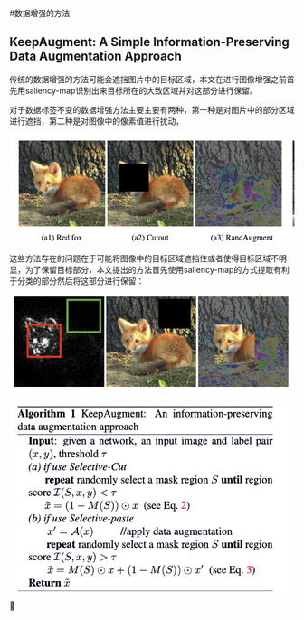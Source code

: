 #数据增强的方法
## KeepAugment: A Simple Information-Preserving Data Augmentation Approach

传统的数据增强的方法可能会遮挡图片中的目标区域，本文在进行图像增强之前首先用saliency-map识别出来目标所在的大致区域并对这部分进行保留。

对于数据标签不变的数据增强方法主要主要有两种，第一种是对图片中的部分区域进行遮挡，第二种是对图像中的像素值进行扰动，

![image-20210307111411623](image-20210307111411623.png)

这些方法存在的问题在于可能将图像中的目标区域遮挡住或者使得目标区域不明显，为了保留目标部分，本文提出的方法首先使用saliency-map的方式提取有利于分类的部分然后将这部分进行保留：

![image-20210307111908631](image-20210307111908631.png)

![image-20210307151415946](image-20210307151415946.png)